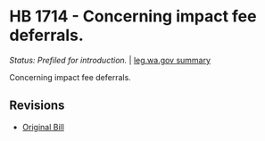 # HB 1714 - Concerning impact fee deferrals.
*Status: Prefiled for introduction.* | [leg.wa.gov summary](https://app.leg.wa.gov/billsummary?BillNumber=1714&Year=2021)

Concerning impact fee deferrals.

## Revisions
* [Original Bill](1/)